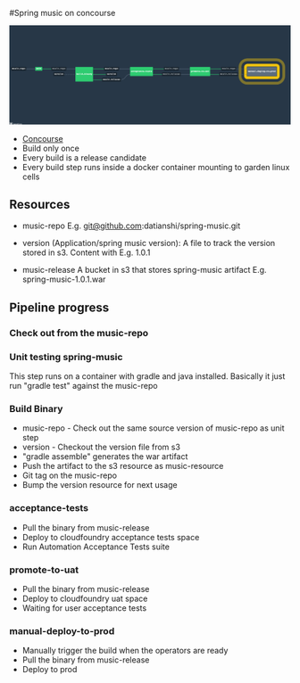 #Spring music on concourse

![](images/pipeline.png)

* [Concourse](http://councourse.ci)
* Build only once
* Every build is a release candidate
* Every build step runs inside a docker container mounting to garden linux cells

## Resources

* music-repo E.g. git@github.com:datianshi/spring-music.git

* version (Application/spring music version): A file to track the version stored in s3. Content with E.g. 1.0.1

* music-release A bucket in s3 that stores spring-music artifact E.g. spring-music-1.0.1.war

## Pipeline progress

### Check out from the music-repo

### Unit testing spring-music

This step runs on a container with gradle and java installed.
Basically it just run "gradle test" against the music-repo

### Build Binary

* music-repo - Check out the same source version of music-repo as unit step
* version - Checkout the version file from s3
* "gradle assemble" generates the war artifact
* Push the artifact to the s3 resource as music-resource
* Git tag on the music-repo
* Bump the version resource for next usage

### acceptance-tests

* Pull the binary from music-release
* Deploy to cloudfoundry acceptance tests space
* Run Automation Acceptance Tests suite

### promote-to-uat

* Pull the binary from music-release
* Deploy to cloudfoundry uat space
* Waiting for user acceptance tests

### manual-deploy-to-prod

* Manually trigger the build when the operators are ready
* Pull the binary from music-release
* Deploy to prod
